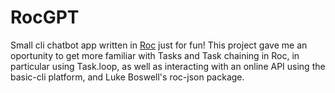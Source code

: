 # RocGPT

Small cli chatbot app written in [Roc](https://roc-lang.org) just for fun! This project gave me an oportunity to get more familiar with Tasks and Task chaining in Roc, in particular using Task.loop, as well as interacting with an online API using the basic-cli platform, and Luke Boswell's roc-json package.